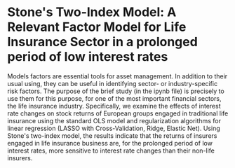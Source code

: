 # Stone's Two-Index Model: A Relevant Factor Model for Life Insurance Sector in a prolonged period of low interest rates

Models factors are essential tools for asset management. In addition to their usual using, they can be useful in identifying sector- or industry-specific risk factors. The purpose of the brief study (in the ipynb file) is precisely to use them for this purpose, for one of the most important financial sectors, the life insurance industry. Specifically, we examine the effects of interest rate changes on stock returns of European groups engaged in traditional life insurance using the standard OLS model and regularization algorithms for linear regression (LASSO with Cross-Validation, Ridge, Elastic Net). Using Stone's two-index model, the results indicate that the returns of insurers engaged in life insurance business are, for the prolonged period of low interest rates, more sensitive to interest rate changes than their non-life insurers.
